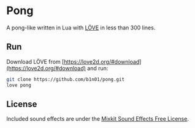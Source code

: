 # Pong

A pong-like written in Lua with [LÖVE](https://love2d.org/) in less than 300 lines.

## Run

Download LÖVE from [https://love2d.org/#download](https://love2d.org/#download) and run:

```bash
git clone https://github.com/b1n01/pong.git
love pong
```

## License

Included sound effects are under the [Mixkit Sound Effects Free License](https://mixkit.co/license/#sfxFree).